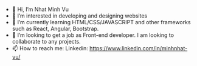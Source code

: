- 👋 Hi, I’m Nhat Minh Vu
- 👀 I’m interested in developing and designing websites
- 🌱 I’m currently learning HTML/CSS/JAVASCRIPT and other frameworks such as React, Angular, Bootstrap. 
- 💞️ I’m looking to get a job as Front-end developer. I am looking to collaborate to any projects.
- 📫 How to reach me: Linkedin: https://www.linkedin.com/in/minhnhat-vu/
<!---
ray-river0120/ray-river0120 is a ✨ special ✨ repository because its `README.md` (this file) appears on your GitHub profile.
You can click the Preview link to take a look at your changes.
--->
